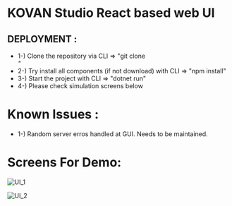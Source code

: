 # KOVAN Studio React based web UI

## DEPLOYMENT : 
- 1-) Clone the repository via CLI => "git clone <address>"
- 2-) Try install all components (if not download) with CLI  => "npm install"
- 3-) Start the project with CLI  => "dotnet run"
- 4-) Please check simulation screens below


# Known Issues :     
  - 1-) Random server erros handled at GUI. Needs to be maintained.


# Screens For Demo:      

![UI_1](https://user-images.githubusercontent.com/49819371/186631503-48b9bec6-dbb5-4db2-a67e-18b6954baf51.jpg)


![UI_2](https://user-images.githubusercontent.com/49819371/186631520-0d5da775-fcd4-4d7d-8757-14aca9205f77.jpg)
